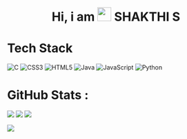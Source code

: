 <div align="center"><h1> Hi, i am <img src="https://raw.githubusercontent.com/TheDudeThatCode/TheDudeThatCode/master/Assets/Hi.gif" width="32px"/> SHAKTHI S</h1> </div>


# Tech Stack
![C](https://img.shields.io/badge/c-%2300599C.svg?logo=c&logoColor=white&style=for-the-badge)
![CSS3](https://img.shields.io/badge/css3-%231572B6.svg?logo=css3&logoColor=white&style=for-the-badge)
![HTML5](https://img.shields.io/badge/html5-%23E34F26.svg?logo=html5&logoColor=white&style=for-the-badge)
![Java](https://img.shields.io/badge/java-%23ED8B00.svg?logo=java&logoColor=white&style=for-the-badge)
![JavaScript](https://img.shields.io/badge/javascript-%23323330.svg?logo=javascript&logoColor=%23F7DF1E&style=for-the-badge)
![Python](https://img.shields.io/badge/python-3670A0?logo=python&logoColor=ffdd54&style=for-the-badge)

# GitHub Stats :
![](https://github-readme-stats.vercel.app/api?username=Shakthii&hide_border=false&include_all_commits=false&count_private=false)
![](https://github-readme-streak-stats.herokuapp.com/?user=Shaktii&hide_border=false)
![](https://github-readme-stats.vercel.app/api/top-langs/?username=Shaktii&hide_border=false&include_all_commits=false&count_private=false&layout=compact)



[![](https://visitcount.itsvg.in/api?id=Shaktii&icon=0&color=0)](https://visitcount.itsvg.in)

